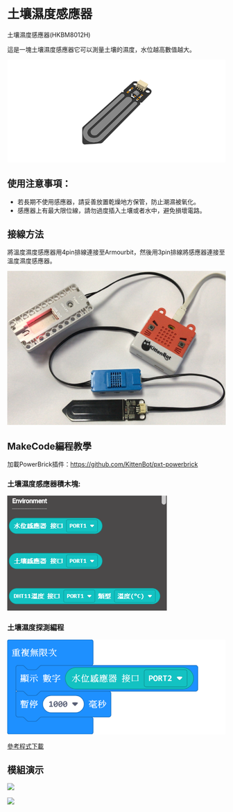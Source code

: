 # 土壤濕度感應器

土壤濕度感應器(HKBM8012H)

這是一塊土壤濕度感應器它可以測量土壤的濕度，水位越高數值越大。

![](./images/03.png)

## 使用注意事項：

- 若長期不使用感應器，請妥善放置乾燥地方保管，防止潮濕被氧化。
- 感應器上有最大限位線，請勿過度插入土壤或者水中，避免損壞電路。

## 接線方法

將溫度濕度感應器用4pin排線連接至Armourbit，然後用3pin排線將感應器連接至溫度濕度感應器。

![](./kbimages/06_04.png)

## MakeCode編程教學

加載PowerBrick插件：https://github.com/KittenBot/pxt-powerbrick

### 土壤濕度感應器積木塊:

![](./images/environmentblocks.png)

### 土壤濕度探測編程

![](./images/water.png)

[參考程式下載](www.google.com)

## 模組演示

![](./images/IMG_2580.GIF)

![](./images/IMG_2579.GIF)